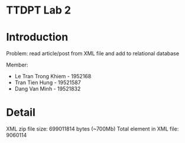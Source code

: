 # TTDPT Lab 2

# Introduction

Problem: read article/post from XML file and add to relational database

Member:

- Le Tran Trong Khiem - 1952168
- Tran Tien Hung - 19521587
- Dang Van Minh - 19521832

# Detail

XML zip file size: 699011814 bytes (~700Mb)
Total element in XML file: 9060114
